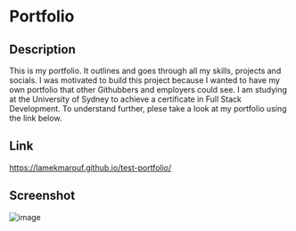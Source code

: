 # Portfolio

## Description
This is my portfolio. It outlines and goes through all my skills, projects and socials. I was motivated to build this project because I wanted to have my own portfolio that other Githubbers and employers could see. I am studying at the University of Sydney to achieve a certificate in Full Stack Development. To understand further, plese take a look at my portfolio using the link below.

## Link
https://lamekmarouf.github.io/test-portfolio/

## Screenshot
![image](https://user-images.githubusercontent.com/89329958/160516632-37b02e4d-801a-4e53-94fb-ff71713a9cd1.png)


